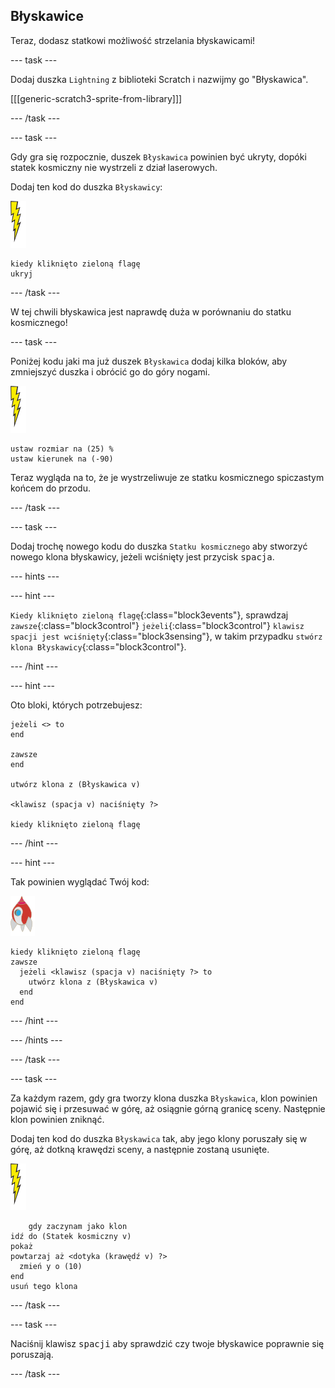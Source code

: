 ## Błyskawice

Teraz, dodasz statkowi możliwość strzelania błyskawicami!

--- task ---

Dodaj duszka `Lightning` z biblioteki Scratch i nazwijmy go "Błyskawica".

[[[generic-scratch3-sprite-from-library]]]

--- /task ---

--- task ---

Gdy gra się rozpocznie, duszek `Błyskawica` powinien być ukryty, dopóki statek kosmiczny nie wystrzeli z dział laserowych.

Dodaj ten kod do duszka `Błyskawicy`:

![duszek błyskawicy](images/lightning-sprite.png)

```blocks3
kiedy kliknięto zieloną flagę
ukryj
```

--- /task ---

W tej chwili błyskawica jest naprawdę duża w porównaniu do statku kosmicznego!

--- task ---

Poniżej kodu jaki ma już duszek `Błyskawica` dodaj kilka bloków, aby zmniejszyć duszka i obrócić go do góry nogami.

![duszek błyskawicy](images/lightning-sprite.png)

```blocks3
ustaw rozmiar na (25) %
ustaw kierunek na (-90)
```

Teraz wygląda na to, że je wystrzeliwuje ze statku kosmicznego spiczastym końcem do przodu.

--- /task ---

--- task ---

Dodaj trochę nowego kodu do duszka `Statku kosmicznego` aby stworzyć nowego klona błyskawicy, jeżeli wciśnięty jest przycisk <kbd>spacja</kbd>.

--- hints ---


--- hint ---

`Kiedy kliknięto zieloną flagę`{:class="block3events"}, sprawdzaj `zawsze`{:class="block3control"} `jeżeli`{:class="block3control"} `klawisz spacji jest wciśnięty`{:class="block3sensing"}, w takim przypadku `stwórz klona Błyskawicy`{:class="block3control"}.

--- /hint ---

--- hint ---

Oto bloki, których potrzebujesz:

```blocks3
jeżeli <> to
end

zawsze
end

utwórz klona z (Błyskawica v)

<klawisz (spacja v) naciśnięty ?>

kiedy kliknięto zieloną flagę
```

--- /hint ---

--- hint ---

Tak powinien wyglądać Twój kod:

![duszek rakiety](images/rocket-sprite.png)

```blocks3
kiedy kliknięto zieloną flagę
zawsze 
  jeżeli <klawisz (spacja v) naciśnięty ?> to 
    utwórz klona z (Błyskawica v)
  end
end
```

--- /hint ---

--- /hints ---

--- /task ---

--- task ---

Za każdym razem, gdy gra tworzy klona duszka `Błyskawica`, klon powinien pojawić się i przesuwać w górę, aż osiągnie górną granicę sceny. Następnie klon powinien zniknąć.

Dodaj ten kod do duszka `Błyskawica` tak, aby jego klony poruszały się w górę, aż dotkną krawędzi sceny, a następnie zostaną usunięte.

![duszek błyskawicy](images/lightning-sprite.png)

```blocks3
    gdy zaczynam jako klon
idź do (Statek kosmiczny v)
pokaż
powtarzaj aż <dotyka (krawędź v) ?> 
  zmień y o (10)
end
usuń tego klona
```

--- /task ---

--- task ---

Naciśnij klawisz <kbd>spacji</kbd> aby sprawdzić czy twoje błyskawice poprawnie się poruszają.

--- /task ---